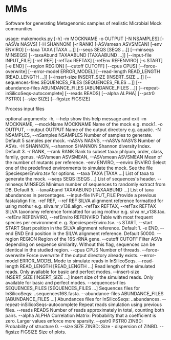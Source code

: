 # MMs
Software for generating Metagenomic samples of realistic Microbial Mock communities

usage: makemocks.py [-h] -m MOCKNAME -o OUTPUT [-N NSAMPLES] [-nASVs NASVS] [-H SHANNON] [-r RANK] [-ASVsmean ASVSMEAN] [-env ENVIRO] [--taxa TAXA [TAXA ...]] [--seqs SEQS [SEQS ...]] [--minseqs MINSEQS] [--taxaAbund TAXAABUND [TAXAABUND ...]] [--input-file INPUT_FILE]
                    [-ref REF] [-refTax REFTAX] [-refEnv REFENVIRO] [-s START] [-e END] [--region REGION] [--cutoff CUTOFF] [--cpus CPUS] [--force-overwrite] [--error-model ERROR_MODEL] [--read-length READ_LENGTH [READ_LENGTH ...]]
                    [--insert-size INSERT_SIZE [INSERT_SIZE ...]] [--sequences-files SEQUENCES_FILES [SEQUENCES_FILES ...]] [--abundance-files ABUNDANCE_FILES [ABUNDANCE_FILES ...]] [--repeat-inSilicoSeqs-autocomplete] [--reads READS] [--alpha ALPHA] [--pstr0 PSTR0]
                    [--size SIZE] [--figsize FIGSIZE]

Process input files

optional arguments:
  -h, --help            show this help message and exit
  -m MOCKNAME, --mockName MOCKNAME
                        Name of the mock e.g. mock1.
  -o OUTPUT, --output OUTPUT
                        Name of the output directory e.g. aquatic.
  -N NSAMPLES, --nSamples NSAMPLES
                        Number of samples to generate. Default 5 samples per mock.
  -nASVs NASVS, --nASVs NASVS
                        Number of ASVs.
  -H SHANNON, --shannon SHANNON
                        Shannon diversity Index. Default 3.
  -r RANK, --rank RANK  Rank to subset taxa: phlyum, order, class, family, genus.
  -ASVsmean ASVSMEAN, --ASVsmean ASVSMEAN
                        Mean of the number of mutants per reference.
  -env ENVIRO, --enviro ENVIRO
                        Select one of the predefined environments to simulate the mock. See the file SpeciesperEnviro.tsv for options.
  --taxa TAXA [TAXA ...]
                        List of taxa to generate the mock.
  --seqs SEQS [SEQS ...]
                        List of sequences's header.
  --minseqs MINSEQS     Minimun number of sequences to randomly extract from DB. Default 5.
  --taxaAbund TAXAABUND [TAXAABUND ...]
                        List of taxa abundances in percentages.
  --input-file INPUT_FILE
                        Provide a previous fasta/align file.
  -ref REF, --ref REF   SILVA alignment reference formatted for using mothur e.g. silva.nr_v138.align.
  -refTax REFTAX, --refTax REFTAX
                        SILVA taxonomy reference formatted for using mothur e.g. silva.nr_v138.tax.
  -refEnv REFENVIRO, --refEnviro REFENVIRO
                        Table with most frequent species per environment e. g. SpeciesperEnviro.tsv.
  -s START, --start START
                        Start position in the SILVA alignment reference. Default 1.
  -e END, --end END     End position in the SILVA alignment reference. Default 50000.
  --region REGION       Region of the 16S rRNA gene.
  --cutoff CUTOFF       Filter ASVs depending on sequence similarity. Without this flag, sequences can be identical in the studied region.
  --cpus CPUS           Number of threads.
  --force-overwrite     Force overwrite if the output directory already exists.
  --error-model ERROR_MODEL
                        Mode to simulate reads in InSilicoSeqs.
  --read-length READ_LENGTH [READ_LENGTH ...]
                        Read length of the simulated reads. Only available for basic and perfect modes.
  --insert-size INSERT_SIZE [INSERT_SIZE ...]
                        Insert size of the simulated reads. Only available for basic and perfect modes.
  --sequences-files SEQUENCES_FILES [SEQUENCES_FILES ...]
                        Sequences files for InSilicoSeqs: <projectName><mockName>.<sampleName>.sequences16S.fasta.
  --abundance-files ABUNDANCE_FILES [ABUNDANCE_FILES ...]
                        Abundances files for InSilicoSeqs: <projectName><mockName>.<sampleName>.abundances.
  --repeat-inSilicoSeqs-autocomplete
                        Repeat reads simulation using previous files.
  --reads READS         Number of reads approximately in total, counting both pairs.
  --alpha ALPHA         Correlation Matrix: Probability that a coefficient is zero. Larger values enforce more sparsity.
  --pstr0 PSTR0         ZINBD: Probability of structure 0.
  --size SIZE           ZINBD: Size - dispersion of ZINBD.
  --figsize FIGSIZE     Size of plots.

